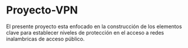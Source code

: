 # Proyecto-VPN
El presente proyecto esta enfocado en la construcción de los elementos clave para establecer niveles de protección en el acceso a redes inalambricas de acceso público.
